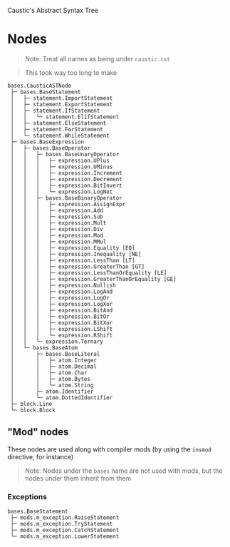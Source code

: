 Caustic's Abstract Syntax Tree

# Nodes

> Note: Treat all names as being under `caustic.cst`

> This took way too long to make

```
bases.CausticASTNode
 ├─ bases.BaseStatement
 │   ├─ statement.ImportStatement
 │   ├─ statement.ExportStatement
 │   ├─ statement.IfStatement
 │   │   └─ statement.ElifStatement
 │   ├─ statement.ElseStatement
 │   ├─ statement.ForStatement
 │   └─ statement.WhileStatement
 ├─ bases.BaseExpression
 │   ├─ bases.BaseOperator
 │   │   ├─ bases.BaseUnaryOperator
 │   │   │   ├─ expression.UPlus
 │   │   │   ├─ expression.UMinus
 │   │   │   ├─ expression.Increment
 │   │   │   ├─ expression.Decrement
 │   │   │   ├─ expression.BitInvert
 │   │   │   └─ expression.LogNot
 │   │   ├─ bases.BaseBinaryOperator
 │   │   │   ├─ expression.AssignExpr
 │   │   │   ├─ expression.Add
 │   │   │   ├─ expression.Sub
 │   │   │   ├─ expression.Mult
 │   │   │   ├─ expression.Div
 │   │   │   ├─ expression.Mod
 │   │   │   ├─ expression.MMul
 │   │   │   ├─ expression.Equality [EQ]
 │   │   │   ├─ expression.Inequality [NE]
 │   │   │   ├─ expression.LessThan [LT]
 │   │   │   ├─ expression.GreaterThan [GT]
 │   │   │   ├─ expression.LessThanOrEquality [LE]
 │   │   │   ├─ expression.GreaterThanOrEquality [GE]
 │   │   │   ├─ expression.Nullish
 │   │   │   ├─ expression.LogAnd
 │   │   │   ├─ expression.LogOr
 │   │   │   ├─ expression.LogXor
 │   │   │   ├─ expression.BitAnd
 │   │   │   ├─ expression.BitOr
 │   │   │   ├─ expression.BitXor
 │   │   │   ├─ expression.LShift
 │   │   │   └─ expression.RShift
 │   │   └─ expression.Ternary
 │   └─ bases.BaseAtom
 │       ├─ bases.BaseLiteral
 │       │   ├─ atom.Integer
 │       │   ├─ atom.Decimal
 │       │   ├─ atom.Char
 │       │   ├─ atom.Bytes
 │       │   └─ atom.String
 │       ├─ atom.Identifier
 │       └─ atom.DottedIdentifier
 ├─ block.Line
 └─ block.Block
```

## "Mod" nodes

These nodes are used along with compiler mods (by using the `insmod` directive, for instance)

> Note: Nodes under the `bases` name are not used with mods, but the nodes under them
inherit from them

### Exceptions
```
bases.BaseStatement
 ├─ mods.m_exception.RaiseStatement
 ├─ mods.m_exception.TryStatement
 ├─ mods.m_exception.CatchStatement
 └─ mods.m_exception.LowerStatement
```
